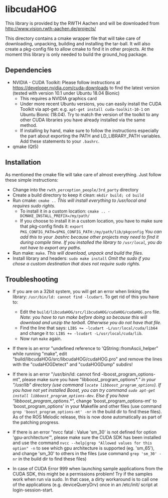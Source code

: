 # libcudaHOG 
This library is provided by the RWTH Aachen and will be downloaded from http://www.vision.rwth-aachen.de/projects/

This directory contains a cmake wrapper file that will take care of downloading, unpacking, building and installing the tar-ball. It will also create a pkg-config file to allow cmake to find it in other projects.
At the moment this library is only needed to build the ground_hog package.

## Dependencies
* NVIDIA - CUDA Toolkit: Please follow instructions at https://developer.nvidia.com/cuda-downloads to find the latest version (tested with version 10.1 under Ubuntu 18.04 Bionic)
	* This requires a NVIDIA graphics card
	* Under more recent Ubuntu versions, you can easily install the CUDA Toolkit via apt-get: e.g. `apt-get install cuda-toolkit-10-1` on Ubuntu Bionic (18.04). Try to match the version of the toolkit to any other CUDA libraries you have already installed via the same method.
	* If installing by hand, make sure to follow the instructions especially the part about exporting the PATH and LD_LIBRARY_PATH variables. Add these statements to your `.bashrc`.
* qmake (Qt5)

## Installation
As mentioned the cmake file will take care of almost everything. Just follow these simple instructions:
* Change into the `rwth_perception_people/3rd_party` directory
* Create a build directory to keep it clean: `mkdir build; cd build`
* Run cmake: `cmake ..` _This will install everything to /usr/local and requires sudo rights._
	* To install it in a custom location: `cmake .. -DCMAKE_INSTALL_PREFIX=/my/path/`
	* If you choose to install it in a custom location, you have to make sure that pkg-config finds it: `export PKG_CONFIG_PATH=$PKG_CONFIG_PATH:/my/path/lib/pkgconfig` _You can add this to your .bashrc because other projects may need to find it during compile time. If you installed the library to `/usr/local`, you do not have to export any paths._
* Run make: `make`. _This will download, unpack and build the files._
* Install library and headers: `sudo make install` _Omit the sudo if you chose a custom destination that does not require sudo rights._

## Troubleshooting
* If you are on a 32bit system, you will get an error when linking the library: `/usr/bin/ld: cannot find -lcudart`. To get rid of this you have to:
	* Edit the `build/libcudaHOG/src/libcudaHOG/cudaHOG/cudaHOG.pro` file. _Note: you have to run make before doing so because this will download and unzip the tarball. Otherwise you do not have that file._ 
	* Find the line that says: `LIBS += -lcudart -L/usr/local/cuda/lib64` and change it to: `LIBS += -lcudart -L/usr/local/cuda/lib`.
	* Now run `make` again.

* If there is an error "undefined reference to 'QString::fromAscii_helper" while running "make", edit "build/libcudaHOG/src/libcudaHOG/cudaHOG.pro" and remove the lines with the "cudaHOGDetect" and "cudaHOGDump" subdirs!

* If there is an error "/usr/bin/ld: cannot find -lboost_program_options-mt", please make sure you have "libboost_program_options*.*" in your "/usr/lib" directory (use command `locate libboost_program_options`). If you have not yet installed Boost, you can try command `sudo apt-get install libboost_program_options-dev`. Else if you have "libboost_program_options*.*", change 'boost_program_options-mt' to 'boost_program_options' in your Makefile and other files (use command `grep 'boost_program_options-mt' -nr` in the build dir to find these files). As of the ROS Melodic release, this is now done automatically as part of the patching progress.

* If there is an error "nvcc fatal   : Value 'sm_30' is not defined for option 'gpu-architecture'", please make sure the CUDA SDK has been installed and use the command `nvcc --help|grep "Allowed values for this option" -n` to see which gpu architecture is supported (eg. 'sm_65'), and change 'sm_30' to others in the files (use command `grep 'sm_30' -nr` in the build dir to find these files)

* In case of CUDA Error 999 when launching sample applications from the CUDA SDK, this might be a permissions problem! Try if the samples work when run via sudo. In that case, a dirty workaround is to call one of the applications (e.g. deviceQueryDrv) once in an /etc/init/ script at login-session-start.

